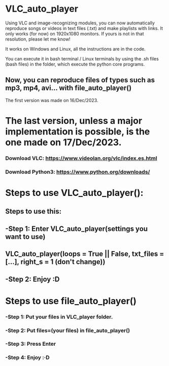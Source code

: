 # VLC_auto_player
Using VLC and image-recognizing modules, you can now automatically reproduce songs or videos in text files (.txt) and make playlists with links.
It only works (for now) on 1920x1080 monitors. If yours is not in that resolution, please let me know!

It works on Windows and Linux, all the instructions are in the code.

You can execute it in bash terminal / Linux terminals by using the .sh files (bash files) in the folder, which execute the python core programs.

## Now, you can reproduce files of types such as mp3, mp4, avi... with file_auto_player()

The first version was made on 16/Dec/2023.

# The last version, unless a major implementation is possible, is the one made on 17/Dec/2023.

###
### Download VLC: https://www.videolan.org/vlc/index.es.html
###

###
### Download Python3: https://www.python.org/downloads/
###

#  Steps to use VLC_auto_player():
##  Steps to use this:
##    -Step 1: Enter VLC_auto_player(settings you want to use)
##              VLC_auto_player(loops = True || False, txt_files = [...], right_s = 1 (don't change))
##    -Step 2: Enjoy :D

# Steps to use file_auto_player()
###    -Step 1: Put your files in VLC_player folder.
###    -Step 2: Put files=(your files) in file_auto_player()
###    -Step 3: Press Enter
###    -Step 4: Enjoy :·D
